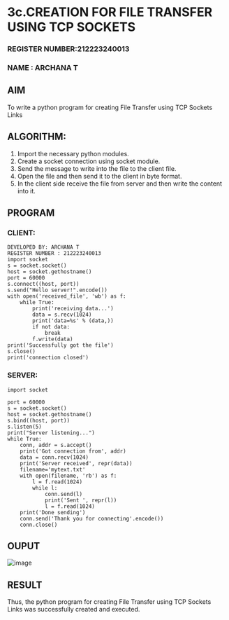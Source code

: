 # 3c.CREATION FOR FILE TRANSFER USING TCP SOCKETS  
### REGISTER NUMBER:212223240013 
### NAME : ARCHANA T  
## AIM
To write a python program for creating File Transfer using TCP Sockets Links
## ALGORITHM:
1. Import the necessary python modules.
2. Create a socket connection using socket module.
3. Send the message to write into the file to the client file.
4. Open the file and then send it to the client in byte format.
5. In the client side receive the file from server and then write the content into it.
## PROGRAM
### CLIENT:
```
DEVELOPED BY: ARCHANA T
REGISTER NUMBER : 212223240013
import socket
s = socket.socket()
host = socket.gethostname()
port = 60000
s.connect((host, port))
s.send("Hello server!".encode())
with open('received_file', 'wb') as f:
    while True:
        print('receiving data...')
        data = s.recv(1024)
        print('data=%s' % (data,))
        if not data:
            break
        f.write(data)
print('Successfully got the file')
s.close()
print('connection closed')
```
### SERVER:
```
import socket 

port = 60000 
s = socket.socket() 
host = socket.gethostname() 
s.bind((host, port)) 
s.listen(5) 
print("Server listening...")
while True:
    conn, addr = s.accept() 
    print('Got connection from', addr)
    data = conn.recv(1024)
    print('Server received', repr(data))
    filename='mytext.txt'
    with open(filename, 'rb') as f:
        l = f.read(1024)
        while l:
            conn.send(l)
            print('Sent ', repr(l))
            l = f.read(1024)
    print('Done sending')
    conn.send('Thank you for connecting'.encode())
    conn.close()
```
## OUPUT
![image](https://github.com/ARCHANAT1305/3c.FILE_TRANSFER_USING_TCP_SOCKETS/assets/145975189/f0b171b2-c128-4c26-a635-4e1a12fb3ba0)


## RESULT
Thus, the python program for creating File Transfer using TCP Sockets Links was 
successfully created and executed.
